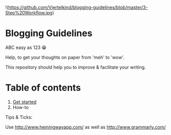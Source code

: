 !(https://github.com/Viertelkind/blogging-guidelines/blob/master/3-Step%20Workflow.jpg)

# Blogging Guidelines

ABC easy as 123 😁

Help, to get your thoughts on paper from 'meh' to 'wow'.

This repository should help you to improve & facilitate your writing.

# Table of contents

1. [Get started](../master/get-started)
2. How-to


Tips & Ticks:

Use http://www.hemingwayapp.com/ as well as http://www.grammarly.com/

